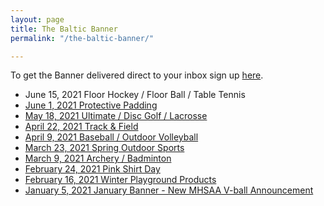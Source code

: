 ```yaml
---
layout: page
title: The Baltic Banner
permalink: "/the-baltic-banner/"

---
```

To get the Banner delivered direct to your inbox sign up [here](https://balticathletics.com/newsletter/).

* June 15, 2021 Floor Hockey / Floor Ball / Table Tennis
* [June 1, 2021 Protective Padding](https://sh1.sendinblue.com/v4612su9ht7e.html?t=1623816481)
* [May 18, 2021 Ultimate / Disc Golf / Lacrosse](https://sh1.sendinblue.com/v3tdysu9ht7e.html?t=1623816481)
* [April 22, 2021 Track & Field](https://sh1.sendinblue.com/v3gqusu9ht7e.html?t=1623816481)
* [April 9, 2021 Baseball / Outdoor Volleyball](https://sh1.sendinblue.com/v343qsu9ht7e.html?t=1623816481)
* [March 23, 2021 Spring Outdoor Sports](https://sh1.sendinblue.com/v2rgmsu9ht7e.html?t=1623816481)
* [March 9, 2021 Archery / Badminton](https://sh1.sendinblue.com/v2etisu9ht7e.html?t=1623816481)
* [February 24, 2021 Pink Shirt Day](https://sh1.sendinblue.com/v1pjasu9ht7e.html?t=1623816481)
* [February 16, 2021 Winter Playground Products](https://sh1.sendinblue.com/v226esu9ht7e.html?t=1623816481)
* [January 5, 2021 January Banner - New MHSAA V-ball Announcement](https://sh1.sendinblue.com/v1cw6su9ht7e.html?t=1623816429)